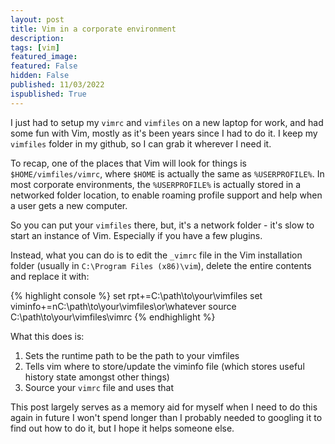 ```yaml
---
layout: post
title: Vim in a corporate environment
description: 
tags: [vim]
featured_image: 
featured: False
hidden: False
published: 11/03/2022
ispublished: True
---
```

I just had to setup my `vimrc` and `vimfiles` on a new laptop for work, and had some fun with Vim, mostly as it's been years since I had to do it. I keep my `vimfiles` folder in my github, so I can grab it wherever I need it.

To recap, one of the places that Vim will look for things is `$HOME/vimfiles/vimrc`, where `$HOME` is actually the same as `%USERPROFILE%`. In most corporate environments, the `%USERPROFILE%` is actually stored in a networked folder location, to enable roaming profile support and help when a user gets a new computer.

So you can put your `vimfiles` there, but, it's a network folder - it's slow to start an instance of Vim. Especially if you have a few plugins.

Instead, what you can do is to edit the `_vimrc` file in the Vim installation folder (usually in `C:\Program Files (x86)\vim`), delete the entire contents and replace it with:

{% highlight console %}
set rpt+=C:\path\to\your\vimfiles
set viminfo+=nC:\path\to\your\vimfiles\or\whatever
source C:\path\to\your\vimfiles\vimrc
{% endhighlight %}

What this does is:

1. Sets the runtime path to be the path to your vimfiles
2. Tells vim where to store/update the viminfo file (which stores useful history state amongst other things)
3. Source your `vimrc` file and uses that 

This post largely serves as a memory aid for myself when I need to do this again in future I won't spend longer than I probably needed to googling it to find out how to do it, but I hope it helps someone else.